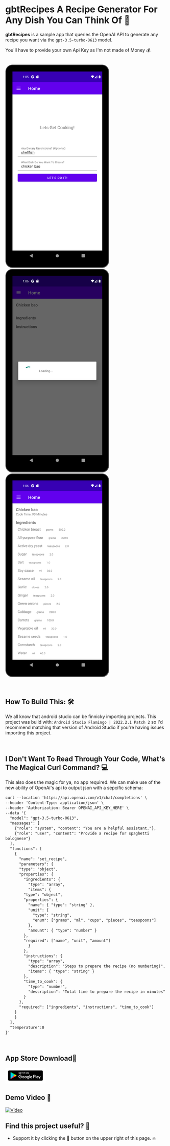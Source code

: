 # gbtRecipes A Recipe Generator For Any Dish You Can Think Of  📖

**gbtRecipes** is a sample app that queries the OpenAI API to generate any recipe you want via the `gpt-3.5-turbo-0613` model. 

You'll have to provide your own Api Key as I'm not made of Money 💰
<br>
<br>

<img src="github_assets/first_screen.png" width="325"/> <img src="github_assets/loading.png" width="325"/>  <img src="github_assets/recipe.png" width="325"/> 

<br>

## How To Build This: 🛠
We all know that android studio can be finnicky importing projects. This project was build with: `Android Studio Flamingo | 2022.2.1 Patch 2` so I'd recommend matching that version of Android Studio if you're having issues importing this project. 

<br>

## I Don't Want To Read Through Your Code, What's The Magical Curl Command? 💻 
This also does the magic for ya, no app required. We can make use of the new ability of OpenAi's api to output json with a sepcific schema: 
```
curl --location 'https://api.openai.com/v1/chat/completions' \
--header 'Content-Type: application/json' \
--header 'Authorization: Bearer OPENAI_API_KEY_HERE' \
--data '{
  "model": "gpt-3.5-turbo-0613",
  "messages": [
    {"role": "system", "content": "You are a helpful assistant."},
    {"role": "user", "content": "Provide a recipe for spaghetti bolognese"}
  ],
  "functions": [
    {
      "name": "set_recipe",
      "parameters": {
	  "type": "object",
	  "properties": {
	    "ingredients": {
	      "type": "array",
	      "items": {
		"type": "object",
		"properties": {
		  "name": { "type": "string" },
		  "unit": { 
		    "type": "string",
		    "enum": ["grams", "ml", "cups", "pieces", "teaspoons"]
		  },
		  "amount": { "type": "number" }
		},
		"required": ["name", "unit", "amount"]
	      }
	    },
	    "instructions": {
	      "type": "array",
	      "description": "Steps to prepare the recipe (no numbering)",
	      "items": { "type": "string" }
	    },
	    "time_to_cook": {
	      "type": "number",
	      "description": "Total time to prepare the recipe in minutes"
	    }
	  },
	  "required": ["ingredients", "instructions", "time_to_cook"]
	}
    }
  ],
  "temperature":0
}'
```
<br>

## App Store Download📱
<p align="left">
<a href="https://play.google.com/store/apps/details?id=com.davidz.gbtrecipes">
  <img src="github_assets/google_play.svg" width="25%">
</a>
<br>


## Demo Video 🎥 
[![Video](https://img.youtube.com/vi/l0I2ws2asKE/0.jpg)](https://youtu.be/l0I2ws2asKE)

## Find this project useful? 🔎

* Support it by clicking the 🌟 button on the upper right of this page. 🔥



